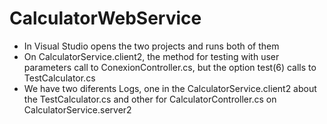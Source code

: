 # CalculatorWebService

- In Visual Studio opens the two projects and runs both of them
- On CalculatorService.client2, the method for testing with user parameters call to ConexionController.cs, but the option test(6) calls to TestCalculator.cs
- We have two diferents Logs, one in the CalculatorService.client2 about the TestCalculator.cs and other for CalculatorController.cs on CalculatorService.server2
